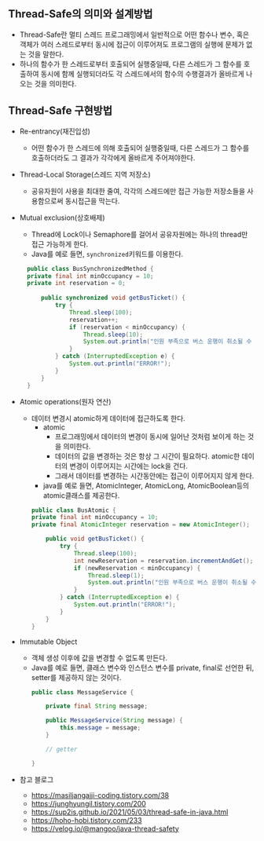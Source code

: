 ## Thread-Safe의 의미와 설계방법
- Thread-Safe란 멀티 스레드 프로그래밍에서 일반적으로 어떤 함수나 변수, 혹은 객체가 여러 스레드로부터 동시에 접근이 이루어져도 프로그램의 실행에 문제가 없는 것을 말한다.
- 하나의 함수가 한 스레드로부터 호출되어 실행중일때, 다른 스레드가 그 함수를 호출하여 동시에 함께 실행되더라도 각 스레드에서의 함수의 수행결과가 올바르게 나오는 것을 의미한다.


## Thread-Safe 구현방법
- Re-entrancy(재진입성)
  - 어떤 함수가 한 스레드에 의해 호출되어 실행중일때, 다른 스레드가 그 함수를 호출하더라도 그 결과가 각각에게 올바르게 주어져야한다.
- Thread-Local Storage(스레드 지역 저장소)
  - 공유자원이 사용을 최대한 줄여, 각각의 스레드에만 접근 가능한 저장소들을 사용함으로써 동시접근을 막는다.
- Mutual exclusion(상호배제)
  - Thread에 Lock이나 Semaphore를 걸어서 공유자원에는 하나의 thread만 접근 가능하게 한다.
  - Java를 예로 들면, `synchronized`키워드를 이용한다.
  ```java
    public class BusSynchronizedMethod {
    private final int minOccupancy = 10;
    private int reservation = 0;
    
        public synchronized void getBusTicket() {
            try {
                Thread.sleep(100);
                reservation++;
                if (reservation < minOccupancy) {
                    Thread.sleep(10);
                    System.out.println("인원 부족으로 버스 운행이 취소될 수 있습니다. 현재 예약 인원: " + reservation);
                }
            } catch (InterruptedException e) {
                System.out.println("ERROR!");
            }
        }
    }
    ```
- Atomic operations(원자 연산)
  - 데이터 변경시 atomic하게 데이터에 접근하도록 한다.
    - atomic
      - 프로그래밍에서 데이터의 변경이 동시에 일어난 것처럼 보이게 하는 것을 의미한다.
      - 데이터의 값을 변경하는 것은 항상 그 시간이 필요하다. atomic한 데이터의 변경이 이루어지는 시간에는 lock을 건다.
      - 그래서 데이터를 변경하는 시간동안에는 접근이 이루어지지 않게 한다.
    - java를 예로 들면, AtomicInteger, AtomicLong, AtomicBoolean등의 atomic클래스를 제공한다.
    ```java
    public class BusAtomic {
    private final int minOccupancy = 10;
    private final AtomicInteger reservation = new AtomicInteger();
    
        public void getBusTicket() {
            try {
                Thread.sleep(100);
                int newReservation = reservation.incrementAndGet();
                if (newReservation < minOccupancy) {
                    Thread.sleep(1);
                    System.out.println("인원 부족으로 버스 운행이 취소될 수 있습니다. 현재 예약 인원: " + newReservation);
                }
            } catch (InterruptedException e) {
                System.out.println("ERROR!");
            }
        }
    }
    ```
- Immutable Object
  - 객체 생성 이후에 값을 변경할 수 없도록 만든다.
  - Java를 예로 들면, 클래스 변수와 인스턴스 변수를 private, final로 선언한 뒤, setter를 제공하지 않는 것이다.
    ```java
    public class MessageService {
    
        private final String message;
    
        public MessageService(String message) {
            this.message = message;
        }
    
        // getter
    
    }
    ```


- 참고 블로그
  - https://masiljangajji-coding.tistory.com/38
  - https://junghyungil.tistory.com/200
  - https://sup2is.github.io/2021/05/03/thread-safe-in-java.html
  - https://hoho-hobi.tistory.com/233
  - https://velog.io/@mangoo/java-thread-safety
